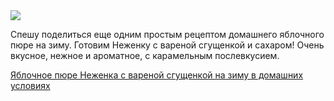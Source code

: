 <!--2025-09-28 21:44:49-->
<div class="yb">
  <div class="rss finecooking"><a href="https://finecooking.ru/recipe/yablochnoe-pyure-nezhenka-s-varenoy-sguschenkoy-na-zimu-v-domashnih-usloviyah"><img src="https://finecooking.ru/images/recipe/yablochnoe-pyure-nezhenka-s-varenoy-sguschenkoy-na-zimu-v-domashnih-usloviyah/photo/960w.jpg"></a><p>Спешу поделиться еще одним простым рецептом домашнего яблочного пюре на зиму. Готовим Неженку с вареной сгущенкой и сахаром! Очень вкусное, нежное и ароматное, с карамельным послевкусием.</p>
 <p class="titl"><a href="https://finecooking.ru/recipe/yablochnoe-pyure-nezhenka-s-varenoy-sguschenkoy-na-zimu-v-domashnih-usloviyah">Яблочное пюре Неженка с вареной сгущенкой на зиму в домашних условиях</a></p></div>
</div>
